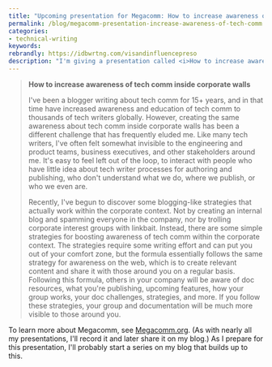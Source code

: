 ```yaml
---
title: "Upcoming presentation for Megacomm: How to increase awareness of tech comm inside corporate walls"
permalink: /blog/megacomm-presentation-increase-awareness-of-tech-comm
categories:
- technical-writing
keywords:
rebrandly: https://idbwrtng.com/visandinfluencepreso
description: "I'm giving a presentation called <i>How to increase awareness of tech comm inside corporate walls</i> in February 2022 at the <a href='https://megacomm.org'>Megacomm conference</a>, which is a conference for tech comm professionals in Israel. (This year's conference will be a hybrid of online and in-person events.) A description of my presentation is below."
---
```


> **How to increase awareness of tech comm inside corporate walls**
>
> I've been a blogger writing about tech comm for 15+ years, and in that time have increased awareness and education of tech comm to thousands of tech writers globally. However, creating the same awareness about tech comm inside corporate walls has been a different challenge that has frequently eluded me. Like many tech writers, I've often felt somewhat invisible to the engineering and product teams, business executives, and other stakeholders around me. It's easy to feel left out of the loop, to interact with people who have little idea about tech writer processes for authoring and publishing, who don't understand what we do, where we publish, or who we even are.
>
>
> Recently, I've begun to discover some blogging-like strategies that actually work within the corporate context. Not by creating an internal blog and spamming everyone in the company, nor by trolling corporate interest groups with linkbait. Instead, there are some simple strategies for boosting awareness of tech comm within the corporate context. The strategies require some writing effort and can put you out of your comfort zone, but the formula essentially follows the same strategy for awareness on the web, which is to create relevant content and share it with those around you on a regular basis. Following this formula, others in your company will be aware of doc resources, what you're publishing, upcoming features, how your group works, your doc challenges, strategies, and more. If you follow these strategies, your group and documentation will be much more visible to those around you.

To learn more about Megacomm, see [Megacomm.org](https://megacomm.org/). (As with nearly all my presentations, I'll record it and later share it on my blog.) As I prepare for this presentation, I'll probably start a series on my blog that builds up to this.
